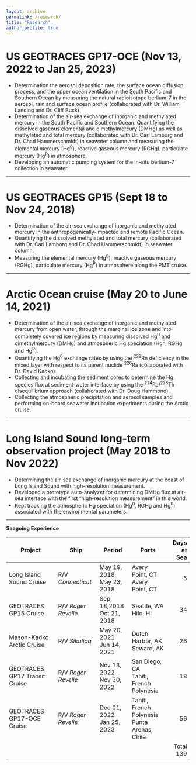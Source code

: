 ```yaml
---
layout: archive
permalink: /research/
title: "Research"
author_profile: true
---
```


US GEOTRACES GP17-OCE (Nov 13, 2022 to Jan 25, 2023)
======
- Determination the aerosol deposition rate, the surface ocean diffusion process, and the upper ocean ventilation in the South Pacific and Southern Ocean by measuring the natural radioisotope berlium-7 in the aerosol, rain and surface ocean profile (collaborated with Dr. William Landing and Dr. Cliff Buck).
- Determination of the air-sea exchange of inorganic and methylated mercury in the South Pacific and Southern Ocean. Quantifying the dissolved gaseous elemental and dimethylmercury (DMHg) as well as methylated and total mercury (collaborated with Dr. Carl Lamborg and Dr. Chad Hammerschmidt) in seawater column and measuring the elemental mercury (Hg<sup>0</sup>), reactive gaseous mercury (RGHg), particulate mercury (Hg<sup>P</sup>) in atmosphere.
- Developing an automatic pumping system for the in-situ berlium-7 collection in seawater.

***

US GEOTRACES GP15 (Sept 18 to Nov 24, 2018)
======
- Determination of the air-sea exchange of inorganic and methylated mercury in the anthropogenically-impacted and remote Pacific Ocean.
- Quantifying the dissolved methylated and total mercury (collaborated with Dr. Carl Lamborg and Dr. Chad Hammerschmidt) in seawater column.
- Measuring the elemental mercury (Hg<sup>0</sup>), reactive gaseous mercury (RGHg), particulate mercury (Hg<sup>P</sup>) in atmosphere along the PMT cruise.

***

Arctic Ocean cruise (May 20 to June 14, 2021)
======
- Determination of the air-sea exchange of inorganic and methylated mercury from open water, through the marginal ice zone and into completely covered ice regions by measuring dissolved Hg<sup>0</sup> and dimethylmercury (DMHg) and atmospheric Hg speciation (Hg<sup>0</sup>, RGHg and Hg<sup>P</sup>).
- Quantifying the Hg<sup>0</sup> exchange rates by using the <sup>222</sup>Rn deficiency in the mixed layer with respect to its parent nuclide <sup>226</sup>Ra (collaborated with Dr. David Kadko).
- Collecting and incubating the sediment cores to determine the Hg species flux at sediment-water interface by using the <sup>224</sup>Ra/<sup>228</sup>Th disequilibrium approach (collaborated with Dr. Doug Hammond).
- Collecting the atmospheric precipitation and aerosol samples and performing on-board seawater incubation experiments during the Arctic cruise.

***

Long Island Sound long-term observation project (May 2018 to Nov 2022)
======
- Determining the air-sea exchange of inorganic mercury at the coast of Long Island Sound with high-resolution measurement.
- Developed a prototype auto-analyzer for determining DMHg flux at air-sea interface with the first “high-resolution measurement” in this world.
- Kept tracking the atmospheric Hg speciation (Hg<sup>0</sup>, RGHg and Hg<sup>P</sup>) associated with the environmental parameters.

***

**Seagoing Experience**

| Project                       | Ship                | Period                         | Ports                                             | Days at Sea |
| ----------------------------- | ------------------- | ------------------------------ | ------------------------------------------------- | ----------: |
| Long Island Sound Cruise      | R/V _Connecticut_   | May 19, 2018 <br> May 23, 2018 | Avery Point, CT <br> Avery Point, CT              | 5           |
| GEOTRACES GP15 Cruise         | R/V _Roger Revelle_ | Sep 18,2018 <br> Oct 21, 2018  | Seattle, WA <br> Hilo, HI                         | 34          |
| Mason-Kadko Arctic Cruise     | R/V _Sikuliaq_      | May 20, 2021 <br> Jun 14, 2021 | Dutch Harbor, AK <br> Seward, AK                  | 26          |
| GEOTRACES GP17 Transit Cruise | R/V _Roger Revelle_ | Nov 13, 2022 <br> Nov 30, 2022 | San Diego, CA <br> Tahiti, French Polynesia       | 18          |
| GEOTRACES GP17-OCE Cruise     | R/V _Roger Revelle_ | Dec 01, 2022 <br> Jan 25, 2023 | Tahiti, French Polynesia <br> Punta Arenas, Chile | 56          |
|                               |                     |                                |                                                   | Total 139   |

